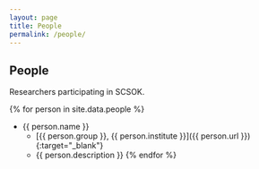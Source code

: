 ```yaml
---
layout: page
title: People
permalink: /people/
---
```


## People

Researchers participating in SCSOK.

{% for person in site.data.people %}
* {{ person.name }}
    * [{{ person.group }}, {{ person.institute }}]({{ person.url }}){:target="_blank"}
    * {{ person.description }}
{% endfor %}
